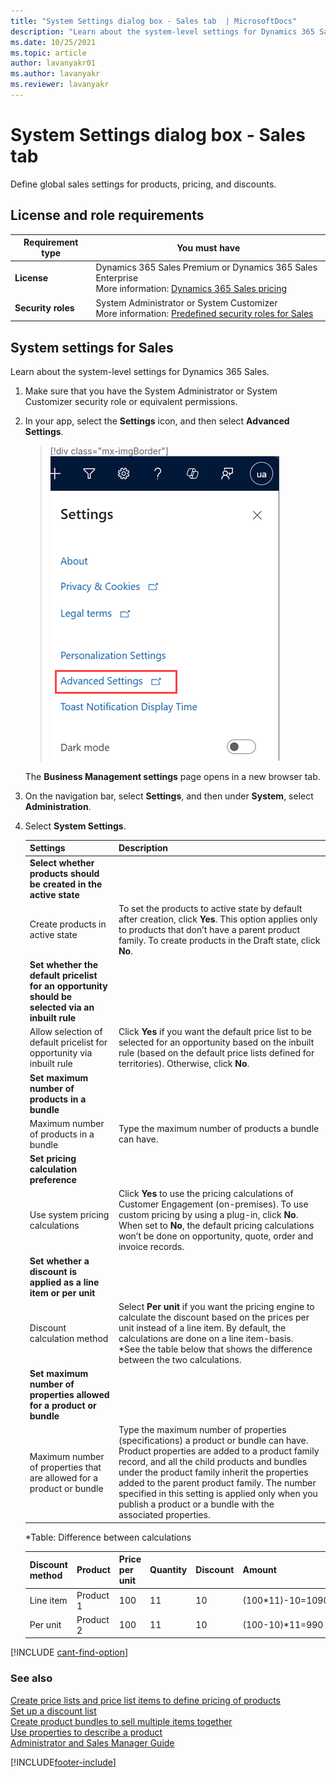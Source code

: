 ```yaml
---
title: "System Settings dialog box - Sales tab  | MicrosoftDocs"
description: "Learn about the system-level settings for Dynamics 365 Sales."
ms.date: 10/25/2021
ms.topic: article
author: lavanyakr01
ms.author: lavanyakr
ms.reviewer: lavanyakr
---
```

# System Settings dialog box - Sales tab 

Define global sales settings for products, pricing, and discounts.

## License and role requirements
| Requirement type | You must have |
|-----------------------|---------|
| **License** | Dynamics 365 Sales Premium or Dynamics 365 Sales Enterprise  <br>More information: [Dynamics 365 Sales pricing](https://dynamics.microsoft.com/sales/pricing/) |
| **Security roles** | System Administrator or System Customizer <br> More information: [Predefined security roles for Sales](security-roles-for-sales.md)|


## System settings for Sales

Learn about the system-level settings for Dynamics 365 Sales.  
  
 
1. Make sure that you have the System Administrator or System Customizer security role or equivalent permissions.  
  
2. In your app, select the **Settings** icon, and then select **Advanced Settings**.

    > [!div class="mx-imgBorder"]  
    > ![Advanced Settings link in the site map.](media/advanced-settings-option.png "Advanced Settings link in the site map")

    The **Business Management settings** page opens in a new browser tab.

3. On the navigation bar, select **Settings**, and then under **System**, select **Administration**.

4. Select **System Settings**.
 
    | Settings | Description |
    |----------|-------------|
    | **Select whether products should be created in the active state** |   | 
    | Create products in active state | To set the products to active state by default after creation, click **Yes**. This option applies only to products that don’t have a parent product family. To create products in the Draft state, click **No**. |
    | **Set whether the default pricelist for an opportunity should be selected via an inbuilt rule** |  |
    | Allow selection of default pricelist for opportunity via inbuilt rule | Click **Yes** if you want the default price list to be selected for an opportunity based on the inbuilt rule (based on the default price lists defined for territories). Otherwise, click **No**. |
    | **Set maximum number of products in a bundle** |   |
    | Maximum number of products in a bundle | Type the maximum number of products a bundle can have. | 
    | **Set pricing calculation preference**| |
    | Use system pricing calculations | Click **Yes** to use the pricing calculations of Customer Engagement (on-premises). To use custom pricing by using a plug-in, click **No**. When set to **No**, the default pricing calculations won’t be done on opportunity, quote, order and invoice records. |
    | **Set whether a discount is applied as a line item or per unit** |  |
    | Discount calculation method |  Select **Per unit** if you want the pricing engine to calculate the discount based on the prices per unit instead of a line item. By default, the calculations are done on a line item-basis. <br>*See the table below that shows the difference between the two calculations. |
    | **Set maximum number of properties allowed for a product or bundle** |   |
    | Maximum number of properties that are allowed for a product or bundle | Type the maximum number of properties (specifications) a product or bundle can have. Product properties are added to a product family record, and all the child products and bundles under the product family inherit the properties added to the parent product family. The number specified in this setting is applied only when you publish a product or a bundle with the associated properties. |

    *Table: Difference between calculations

    |Discount method|Product|Price per unit|Quantity|Discount|Amount|  
    |---------------------|-------------|--------------------|--------------|--------------|------------|  
    |Line item|Product 1|100|11|10|(100*11)-10=1090|  
    |Per unit|Product 2|100|11|10|(100-10)*11=990|  
  
[!INCLUDE [cant-find-option](../includes/cant-find-option.md)]
  
### See also  
 [Create price lists and price list items to define pricing of products](create-price-lists-price-list-items-define-pricing-products.md)   
 [Set up a discount list](set-up-discount-list.md)   
 [Create product bundles to sell multiple items together](create-product-bundles-sell-multiple-items-together.md)   
 [Use properties to describe a product](use-properties-describe-product.md)  
 [Administrator and Sales Manager Guide](admin-guide.yml)  


[!INCLUDE[footer-include](../includes/footer-banner.md)]
